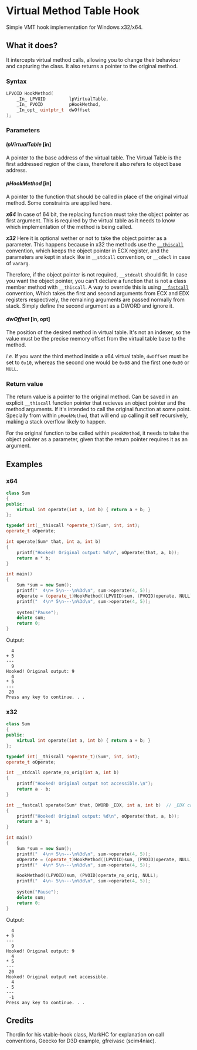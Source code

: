 # Virtual Method Table Hook
Simple VMT hook implementation for Windows x32/x64.

## What it does?
It intercepts virtual method calls, allowing you to change their behaviour and capturing the class.
It also returns a pointer to the original method.

### Syntax
```c++
LPVOID HookMethod(
    _In_ LPVOID         lpVirtualTable,
    _In_ PVOID          pHookMethod,
    _In_opt_ uintptr_t  dwOffset
);
```

### Parameters
#### _lpVirtualTable_ [in]
A pointer to the base address of the virtual table. The Virtual Table is the first addressed region of the class,
therefore it also refers to object base address.

#### _pHookMethod_ [in]
A pointer to the function that should be called in place of the original virtual method.
Some constraints are applied here.

_**x64**_
In case of 64 bit, the replacing function must take the object pointer as first argument.
This is required by the virtual table as it needs to know which implementation of the method is being called.

_**x32**_
Here it is optional wether or not to take the object pointer as a parameter.
This happens because in x32 the methods use the [`__thiscall`](https://msdn.microsoft.com/pt-br/library/ek8tkfbw.aspx) convention,
which keeps the object pointer in ECX register, and the parameters are kept in stack like in `__stdcall` convention, or `__cdecl` in case of `vararg`.

Therefore, if the object pointer is not required, `__stdcall` should fit.
In case you want the object pointer, you can't declare a function that is not a class member method with `__thiscall`.
A way to override this is using [`__fastcall`](https://msdn.microsoft.com/pt-br/library/6xa169sk.aspx) convention,
Which takes the first and second arguments from ECX and EDX registers respectively, the remaining arguments are passed
normally from stack. Simply define the second argument as a DWORD and ignore it.

#### _dwOffset_ [in, opt]
The position of the desired method in virtual table. It's not an indexer,
so the value must be the precise memory offset from the virtual table base to the method.

_i.e._
If you want the third method inside a x64 virtual table, `dwOffset` must be set to `0x10`,
whereas the second one would be `0x08` and the first one `0x00` or `NULL`.

### Return value
The return value is a pointer to the original method.
Can be saved in an explicit `__thiscall` function pointer that recieves an object pointer and the method arguments.
If it's intended to call the original function at some point. Specially from within `pHookMethod`, that will end up
calling it self recursively, making a stack overflow likely to happen.

For the original function to be called within `pHookMethod`, it needs to take the object pointer as a parameter,
given that the return pointer requires it as an argument.

## Examples
### x64
```c++
class Sum
{
public:
    virtual int operate(int a, int b) { return a + b; }
};

typedef int(__thiscall *operate_t)(Sum*, int, int);
operate_t oOperate;

int operate(Sum* that, int a, int b)
{
    printf("Hooked! Original output: %d\n", oOperate(that, a, b));
    return a * b;
}

int main()
{
    Sum *sum = new Sum();
    printf("  4\n+ 5\n---\n%3d\n", sum->operate(4, 5));
	oOperate = (operate_t)HookMethod((LPVOID)sum, (PVOID)operate, NULL);
	printf("  4\n* 5\n---\n%3d\n", sum->operate(4, 5));
    
    system("Pause");
    delete sum;
    return 0;
}
```

Output:
```
  4
+ 5
---
  9
Hooked! Original output: 9
  4
* 5
---
 20
Press any key to continue. . .
```

### x32
```c++
class Sum
{
public:
    virtual int operate(int a, int b) { return a + b; }
};

typedef int(__thiscall *operate_t)(Sum*, int, int);
operate_t oOperate;

int __stdcall operate_no_orig(int a, int b)
{
	printf("Hooked! Original output not accessible.\n");
	return a - b;
}

int __fastcall operate(Sum* that, DWORD _EDX, int a, int b)  // _EDX can be ignored
{
	printf("Hooked! Original output: %d\n", oOperate(that, a, b));
	return a * b;
}

int main()
{
    Sum *sum = new Sum();
    printf("  4\n+ 5\n---\n%3d\n", sum->operate(4, 5));
	oOperate = (operate_t)HookMethod((LPVOID)sum, (PVOID)operate, NULL);
	printf("  4\n* 5\n---\n%3d\n", sum->operate(4, 5));

    HookMethod((LPVOID)sum, (PVOID)operate_no_orig, NULL);
	printf("  4\n- 5\n---\n%3d\n", sum->operate(4, 5));
    
    system("Pause");
    delete sum;
    return 0;
}
```

Output:
```
  4
+ 5
---
  9
Hooked! Original output: 9
  4
* 5
---
 20
Hooked! Original output not accessible.
  4
- 5
---
 -1
Press any key to continue. . .
```

## Credits
Thordin for his vtable-hook class, MarkHC for explanation on call conventions, Geecko for D3D example, gfreivasc (scim4niac).